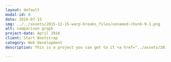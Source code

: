 ```yaml
---
layout: default
modal-id: 6
date: 2016-07-15
img: ../../assets/2015-12-15-warp-breaks_files/unnamed-chunk-9-1.png
alt: comparison graph
project-date: April 2016
client: Start Bootstrap
category: Web Development
description: This is a project you can get to it <a href="../assets/2015-12-15-warp-breaks">here</a> ...

---
```

